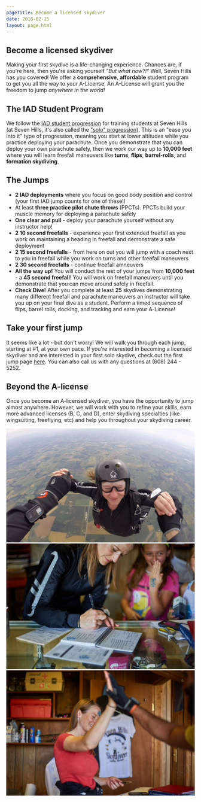 ```yaml
---
pageTitle: Become a licensed skydiver
date: 2018-02-15
layout: page.html
---
```


## Become a licensed skydiver

Making your first skydive is a life-changing experience. Chances are, if you're here, then you're asking yourself _"But what now?!"_ Well, Seven Hills has you covered! We offer a __comprehensive__, __affordable__ student program to get you all the way to your A-License. An A-License will grant you the freedom to jump _anywhere in the world!_

## The IAD Student Program

We follow the [IAD student progression](../instructor-aided-deployment) for training students at Seven Hills (at Seven Hills, it's also called the ["solo" progression](../instructor-aided-deployment)). This is an "ease you into it" type of progression, meaning you start at lower altitudes while you practice deploying your parachute. Once you demonstrate that you can deploy your own parachute safely, then we work our way up to __10,000 feet__ where you will learn freefall maneuvers like __turns__, __flips__, __barrel-rolls__, and __formation skydiving__.

## The Jumps

 * __2 IAD deployments__ where you focus on good body position and control (your first IAD jump counts for one of these!)
 * At least __three practice pilot chute throws__ (PPCTs). PPCTs build your muscle memory for deploying a parachute safely
 * __One clear and pull__ - deploy your parachute yourself without any instructor help!
 * __2 10 second freefalls__ - experience your first extended freefall as you work on maintaining a heading in freefall and demonstrate a safe deployment
 * __2 15 second freefalls__ - from here on out you will jump with a coach next to you in freefall while you work on turns and other freefall maneuvers
 * __2 30 second freefalls__ - continue freefall amneuvers
 * __All the way up!__ You will conduct the rest of your jumps from __10,000 feet__ - a __45 second freefall__! You will work on freefall maneuvers until you demonstrate that you can move around safely in freefall.
 * __Check Dive!__ After you complete at least __25__ skydives demonstrating many different freefall and parachute maneuvers an instructor will take you up on your final dive as a student. Perform a timed sequence of flips, barrel rolls, docking, and tracking and earn your A-License!

## Take your first jump

It seems like a lot - but don't worry! We will walk you through each jump, starting at #1, at your own pace. If you're interested in becoming a licensed skydiver and are interested in your first solo skydive, check out the first jump page [here](../instructor-aided-deployment). You can also call us with any questions at (608) 244 - 5252.

## Beyond the A-license

Once you become an A-licensed skydiver, you have the opportunity to jump almost anywhere. However, we will work with you to refine your skills, earn more advanced licenses (B, C, and D), enter skydiving specialties (like wingsuiting, freeflying, etc) and help you throughout your skydiving career.

<div class="image-line">
  <div><img src="../img/reba-check-dive.jpg" alt="Reba check dive"></div>
</div>

<div class="image-line">
  <div><img src="../img/reba-logbook.jpg" alt="Reba logbook"></div>
  <div><img src="../img/reba-stamp.jpg" alt="Reba stamped"></div>
</div>